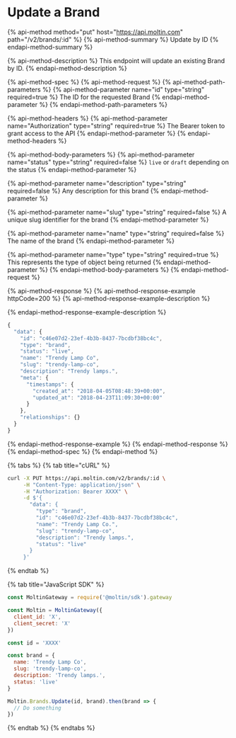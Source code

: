 # Update a Brand

{% api-method method="put" host="https://api.moltin.com" path="/v2/brands/:id" %}
{% api-method-summary %}
Update by ID
{% endapi-method-summary %}

{% api-method-description %}
This endpoint will update an existing Brand by ID.
{% endapi-method-description %}

{% api-method-spec %}
{% api-method-request %}
{% api-method-path-parameters %}
{% api-method-parameter name="id" type="string" required=true %}
The ID for the requested Brand
{% endapi-method-parameter %}
{% endapi-method-path-parameters %}

{% api-method-headers %}
{% api-method-parameter name="Authorization" type="string" required=true %}
The Bearer token to grant access to the API
{% endapi-method-parameter %}
{% endapi-method-headers %}

{% api-method-body-parameters %}
{% api-method-parameter name="status" type="string" required=false %}
`live` or `draft` depending on the status
{% endapi-method-parameter %}

{% api-method-parameter name="description" type="string" required=false %}
Any description for this brand
{% endapi-method-parameter %}

{% api-method-parameter name="slug" type="string" required=false %}
A unique slug identifier for the brand
{% endapi-method-parameter %}

{% api-method-parameter name="name" type="string" required=false %}
The name of the brand
{% endapi-method-parameter %}

{% api-method-parameter name="type" type="string" required=true %}
This represents the type of object being returned
{% endapi-method-parameter %}
{% endapi-method-body-parameters %}
{% endapi-method-request %}

{% api-method-response %}
{% api-method-response-example httpCode=200 %}
{% api-method-response-example-description %}

{% endapi-method-response-example-description %}

```javascript
{
  "data": {
    "id": "c46e07d2-23ef-4b3b-8437-7bcdbf38bc4c",
    "type": "brand",
    "status": "live",
    "name": "Trendy Lamp Co",
    "slug": "trendy-lamp-co",
    "description": "Trendy lamps.",
    "meta": {
      "timestamps": {
        "created_at": "2018-04-05T08:48:39+00:00",
        "updated_at": "2018-04-23T11:09:30+00:00"
      }
    },
    "relationships": {}
  }
}
```
{% endapi-method-response-example %}
{% endapi-method-response %}
{% endapi-method-spec %}
{% endapi-method %}

{% tabs %}
{% tab title="cURL" %}
```bash
curl -X PUT https://api.moltin.com/v2/brands/:id \
     -H "Content-Type: application/json" \
     -H "Authorization: Bearer XXXX" \
     -d $'{
       "data": {
         "type": "brand",
         "id": "c46e07d2-23ef-4b3b-8437-7bcdbf38bc4c",
         "name": "Trendy Lamp Co.",
         "slug": "trendy-lamp-co",
         "description": "Trendy lamps.",
         "status": "live"
       }
     }'
```
{% endtab %}

{% tab title="JavaScript SDK" %}
```javascript
const MoltinGateway = require('@moltin/sdk').gateway

const Moltin = MoltinGateway({
  client_id: 'X',
  client_secret: 'X'
})

const id = 'XXXX'

const brand = {
  name: 'Trendy Lamp Co',
  slug: 'trendy-lamp-co',
  description: 'Trendy lamps.',
  status: 'live'
}

Moltin.Brands.Update(id, brand).then(brand => {
  // Do something
})
```
{% endtab %}
{% endtabs %}

